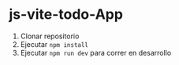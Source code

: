 # js-vite-todo-App

1. Clonar repositorio
2. Ejecutar ```npm install```
3. Ejecutar ```npm run dev``` para correr en desarrollo


